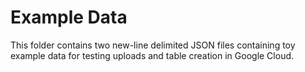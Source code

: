 # Example Data

This folder contains two new-line delimited JSON files containing toy example
data for testing uploads and table creation in Google Cloud.